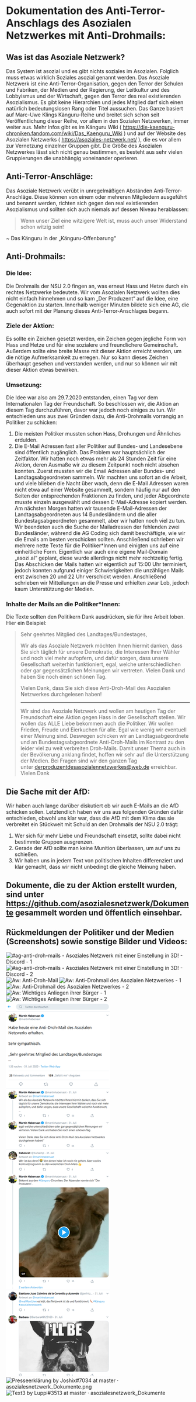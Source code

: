 # Dokumentation des Anti-Terror-Anschlags des Asozialen Netzwerkes mit Anti-Drohmails:



## Was ist das Asoziale Netzwerk?

Das System ist asozial und es gibt nichts soziales im Asozialen. Folglich muss etwas wirklich Soziales asozial genannt werden. Das Asoziale Netzwerk ist eine Anti-Terror-Organisation, gegen den Terror der Schulen und Fabriken, der Medien und der Regierung, der Leitkultur und des Lobbyismus und der Wirtschaft, gegen den Terror des real existierenden Asozialismus. Es gibt keine Hierarchien und jedes Mitglied darf sich einen natürlich bedeutungslosen Rang oder Titel aussuchen.
Das Ganze basiert auf Marc-Uwe Klings Känguru-Reihe und breitet sich schon seit Veröffentlichung dieser Reihe, vor allem in den Sozialen Netzwerken, immer weiter aus. 
Mehr Infos gibt es im Känguru Wiki ( https://die-kaenguru-chroniken.fandom.com/wiki/Das_Kaenguru_Wiki ) und auf der Website des Asozialen Netzwerks ( https://asoziales-netzwerk.net/ ), die es vor allem zur Vernetzung einzelner Gruppen gibt. Die Größe des Asozialen Netzwerkes lässt sich nicht genau bestimmen, es besteht aus sehr vielen Gruppierungen die unabhängig voneinander operieren.


## Anti-Terror-Anschläge:

Das Asoziale Netzwerk verübt in unregelmäßigen Abständen Anti-Terror-Anschläge. Diese können von einem oder mehreren Mitgliedern ausgeführt und benannt werden, richten sich gegen den real existierenden Asozialismus und sollten sich auch niemals auf dessen Niveau herablassen:

>Wenn unser Ziel eine witzigere Welt ist, muss auch unser Widerstand schon witzig sein!

~ Das Känguru in der „Känguru-Offenbarung“



## Anti-Drohmails:


### Die Idee:
Die Drohmails der NSU 2.0 fingen an, was erneut Hass und Hetze durch ein rechtes Netzwerke bedeutete. Wir vom Asozialen Netzwerk wollten dies nicht einfach hinnehmen und so kam „Der Produzent“ auf die Idee, eine Gegenaktion zu starten. Innerhalb weniger Minuten bildete sich eine AG, die auch sofort mit der Planung dieses Anti-Terror-Anschlages begann. 

### Ziele der Aktion:
Es sollte ein Zeichen gesetzt werden, ein Zeichen gegen jegliche Form von Hass und Hetze und für eine sozialere und freundlichere Gemeinschaft. Außerdem sollte eine breite Masse mit dieser Aktion erreicht werden, um die nötige Aufmerksamkeit zu erregen. Nur so kann dieses Zeichen überhaupt gesehen und verstanden werden, und nur so können wir mit dieser Aktion etwas bewirken.

### Umsetzung:
Die Idee war also am 29.7.2020 entstanden, einen Tag vor dem Internationalen Tag der Freundschaft. So beschlossen wir, die Aktion an diesem Tag durchzuführen, davor war jedoch noch einiges zu tun. Wir entschieden uns aus zwei Gründen dazu, die Anti-Drohmails vorrangig an Politiker zu schicken:
1. Die meisten Politiker mussten schon Hass, Drohungen und Ähnliches erdulden.
2. Die E-Mail Adressen fast aller Politiker auf Bundes- und Landesebene sind öffentlich zugänglich.
Das Problem war hauptsächlich der Zeitfaktor. Wir hatten noch etwas mehr als 24 Stunden Zeit für eine Aktion, deren Ausmaße wir zu diesem Zeitpunkt noch nicht absehen konnten. Zuerst mussten wir die Email Adressen aller Bundes- und Landtagsabgeordneten sammeln. Wir machten uns sofort an die Arbeit, und viele blieben die Nacht über wach, denn die E-Mail Adressen waren nicht etwa auf einer Website gesammelt, sondern häufig nur auf den Seiten der entsprechenden Fraktionen zu finden, und jeder Abgeordnete musste einzeln ausgewählt und dessen E-Mail-Adresse kopiert werden. Am nächsten Morgen hatten wir tausende E-Mail-Adressen der Landtagsabgeordneten aus 14 Bundesländern und die aller Bundestagsabgeordneten gesammelt, aber wir hatten noch viel zu tun. Wir beendeten auch die Suche der Mailadressen der fehlenden zwei Bundesländer, während die AG Coding sich damit beschäftigte, wie wir die Emails am besten verschicken sollten. Anschließend schrieben wir mehrere nette Texte für die Politiker*Innen und einigten uns auf eine einheitliche Form. Eigentlich war auch eine eigene Mail-Domain „asozi.al“ geplant, diese wurde allerdings nicht mehr rechtzeitig fertig.
Das Abschicken der Mails hatten wir eigentlich auf 15:00 Uhr terminiert, jedoch konnten aufgrund einiger Schwierigkeiten die unzähligen Mails erst zwischen 20 und 22 Uhr verschickt werden. Anschließend schrieben wir Mitteilungen an die Presse und erhielten zwar Lob, jedoch kaum Unterstützung der Medien.


### Inhalte der Mails an die Politiker*Innen:

Die Texte sollten den Politikern Dank ausdrücken, sie für ihre Arbeit loben.
Hier ein Beispiel:

>Sehr geehrtes Mitglied des Landtages/Bundestages,
>
>Wir als das Asoziale Netzwerk möchten Ihnen hiermit danken, dass Sie sich täglich für unsere Demokratie, die Interessen Ihrer Wähler und noch viel mehr aufopfern, und dafür sorgen, dass unsere Gesellschaft weiterhin funktioniert, egal, welche unterschiedlichen oder gar gegensätzlichen Meinungen wir vertreten.
>Vielen Dank und haben Sie noch einen schönen Tag. 
>
>
>Vielen Dank, dass Sie sich diese Anti-Droh-Mail des Asozialen Netzwerkes durchgelesen haben!
>
>--------------------------------------------------------------------------------------------
>
>Wir sind das Asoziale Netzwerk und wollen am heutigen Tag der Freundschaft eine Aktion gegen Hass in der Gesellschaft stellen. Wir wollen das ALLE Liebe bekommen auch die Politiker. Wir wollen Frieden, Freude und Eierkuchen für alle. Egal wie wenig wir eventuell einer Meinung sind. Deswegen schicken wir an Landtagsabgeordnete und an Bundestagsabgeordnete Anti-Droh-Mails im Kontrast zu den leider viel zu weit verbreiten Droh-Mails. Damit unser Thema auch in der Bevölkerung anklang findet, hoffen wir sehr auf die Unterstützung der Medien. Bei Fragen sind wir den ganzen Tag unter derproduzentdesasozialennetzwerkes@web.de erreichbar.
>Vielen Dank


## Die Sache mit der AfD:

Wir haben auch lange darüber diskutiert ob wir auch E-Mails an die AfD schicken sollen. Letztendlich haben wir uns aus folgenden Gründen dafür entschieden, obwohl uns klar war, dass die AfD mit dem Klima das sie verbreitet ein Stückweit mit Schuld an den Drohmails der NSU 2.0 trägt:
1. Wer sich für mehr Liebe und Freundschaft einsetzt, sollte dabei nicht bestimmte Gruppen ausgrenzen.
2. Gerade der AfD sollte man keine Munition überlassen, um auf uns zu schießen.
3. Wir haben uns in jedem Text von politischen Inhalten differenziert und klar gemacht, dass wir nicht unbedingt die gleiche Meinung haben.


## Dokumente, die zu der Aktion erstellt wurden, sind unter https://github.com/asozialesnetzwerk/Dokumente gesammelt worden und öffentlich einsehbar.


## Rückmeldungen der Politiker und der Medien (Screenshots) sowie sonstige Bilder und Videos:
![#ag-anti-droh-mails - Asoziales Netzwerk mit einer Einstellung in 3D! - Discord - 1](https://raw.githubusercontent.com/asozialesnetzwerk/Dokumente/master/Bildergalerie/%23ag-anti-droh-mails%20-%20Asoziales%20Netzwerk%20mit%20einer%20Einstellung%20in%203D!%20-%20Discord%20-%201.png)
![#ag-anti-droh-mails - Asoziales Netzwerk mit einer Einstellung in 3D! - Discord - 2](https://raw.githubusercontent.com/asozialesnetzwerk/Dokumente/master/Bildergalerie/%23ag-anti-droh-mails%20-%20Asoziales%20Netzwerk%20mit%20einer%20Einstellung%20in%203D!%20-%20Discord%20-%202.png)
![Aw: Anti-Droh-Mail](https://raw.githubusercontent.com/asozialesnetzwerk/Dokumente/master/Bildergalerie/Aw%20Anti-Droh-Mail.jpg)
![Aw: Anti-Drohmail des Asozialen Netzwerkes - 1](https://raw.githubusercontent.com/asozialesnetzwerk/Dokumente/master/Bildergalerie/Aw%20Anti-Drohmail%20des%20Asozialen%20Netzwerkes%20-%201.png)
![Aw: Anti-Drohmail des Asozialen Netzwerkes - 2](https://raw.githubusercontent.com/asozialesnetzwerk/Dokumente/master/Bildergalerie/Aw%20Anti-Drohmail%20des%20Asozialen%20Netzwerkes%20-%202.png)
![Aw: Wichtiges Anliegen ihrer Bürger - 1](https://raw.githubusercontent.com/asozialesnetzwerk/Dokumente/master/Bildergalerie/Aw%20Wichtiges%20Anliegen%20ihrer%20B%C3%BCrger%20-%201.png)
![Aw: Wichtiges Anliegen ihrer Bürger - 2](https://raw.githubusercontent.com/asozialesnetzwerk/Dokumente/master/Bildergalerie/Aw%20Wichtiges%20Anliegen%20ihrer%20B%C3%BCrger%20-%202.png)
![Martin Habersaat auf Twitter - Habe heute eine Anti-Droh-Mail des Asozialen Netzwerks erhalten](https://raw.githubusercontent.com/asozialesnetzwerk/Dokumente/master/Bildergalerie/Martin%20Habersaat%20auf%20Twitter%20-%20Habe%20heute%20eine%20Anti-Droh-Mail%20des%20Asozialen%20Netzwerks%20erhalten.png)
![Presseerklärung by Joshix#7034 at master · asozialesnetzwerk_Dokumente.png](https://raw.githubusercontent.com/asozialesnetzwerk/Dokumente/master/Bildergalerie/Presseerkl%C3%A4rung%20by%20Joshix%237034%20at%20master%20%C2%B7%20asozialesnetzwerk_Dokumente.png.png)
![Text3 by Luppi#3513 at master · asozialesnetzwerk_Dokumente](https://raw.githubusercontent.com/asozialesnetzwerk/Dokumente/master/Bildergalerie/Text3%20by%20Luppi%233513%20at%20master%20%C2%B7%20asozialesnetzwerk_Dokumente.png)
